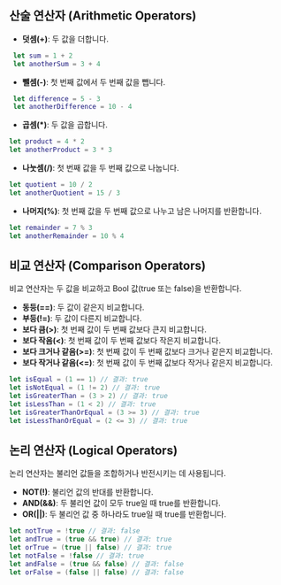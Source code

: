## 산술 연산자 (Arithmetic Operators)

- **덧셈(+)**: 두 값을 더합니다.  
```swift
 let sum = 1 + 2
 let anotherSum = 3 + 4
```

- **뺄셈(-)**: 첫 번째 값에서 두 번째 값을 뺍니다.
```swift
 let difference = 5 - 3
 let anotherDifference = 10 - 4
```

- **곱셈(\*)**: 두 값을 곱합니다.
```swift
let product = 4 * 2
let anotherProduct = 3 * 3
```

- **나눗셈(/)**: 첫 번째 값을 두 번째 값으로 나눕니다.
```swift
let quotient = 10 / 2
let anotherQuotient = 15 / 3
```

- **나머지(%)**: 첫 번째 값을 두 번째 값으로 나누고 남은 나머지를 반환합니다.
```swift
let remainder = 7 % 3 
let anotherRemainder = 10 % 4
```

## 비교 연산자 (Comparison Operators)

비교 연산자는 두 값을 비교하고 Bool 값(true 또는 false)을 반환합니다.

- **동등(\==)**: 두 값이 같은지 비교합니다.
- **부등(!=)**: 두 값이 다른지 비교합니다.
- **보다 큼(>)**: 첫 번째 값이 두 번째 값보다 큰지 비교합니다.
- **보다 작음(<)**: 첫 번째 값이 두 번째 값보다 작은지 비교합니다.
- **보다 크거나 같음(>=)**: 첫 번째 값이 두 번째 값보다 크거나 같은지 비교합니다.
- **보다 작거나 같음(<=)**: 첫 번째 값이 두 번째 값보다 작거나 같은지 비교합니다.
```swift
let isEqual = (1 == 1) // 결과: true
let isNotEqual = (1 != 2) // 결과: true
let isGreaterThan = (3 > 2) // 결과: true
let isLessThan = (1 < 2) // 결과: true
let isGreaterThanOrEqual = (3 >= 3) // 결과: true
let isLessThanOrEqual = (2 <= 3) // 결과: true
```


## 논리 연산자 (Logical Operators)

논리 연산자는 불리언 값들을 조합하거나 반전시키는 데 사용됩니다.

- **NOT(!)**: 불리언 값의 반대를 반환합니다.
- **AND(&&)**: 두 불리언 값이 모두 true일 때 true를 반환합니다.
- **OR(||)**: 두 불리언 값 중 하나라도 true일 때 true를 반환합니다.
```Swift
let notTrue = !true // 결과: false
let andTrue = (true && true) // 결과: true
let orTrue = (true || false) // 결과: true
let notFalse = !false // 결과: true
let andFalse = (true && false) // 결과: false
let orFalse = (false || false) // 결과: false
```
